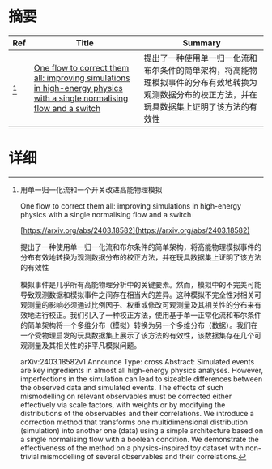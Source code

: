 # 摘要

| Ref | Title | Summary |
| --- | --- | --- |
| [^1] | [One flow to correct them all: improving simulations in high-energy physics with a single normalising flow and a switch](https://arxiv.org/abs/2403.18582) | 提出了一种使用单一归一化流和布尔条件的简单架构，将高能物理模拟事件的分布有效地转换为观测数据分布的校正方法，并在玩具数据集上证明了该方法的有效性 |

# 详细

[^1]: 用单一归一化流和一个开关改进高能物理模拟

    One flow to correct them all: improving simulations in high-energy physics with a single normalising flow and a switch

    [https://arxiv.org/abs/2403.18582](https://arxiv.org/abs/2403.18582)

    提出了一种使用单一归一化流和布尔条件的简单架构，将高能物理模拟事件的分布有效地转换为观测数据分布的校正方法，并在玩具数据集上证明了该方法的有效性

    

    模拟事件是几乎所有高能物理分析中的关键要素。然而，模拟中的不完美可能导致观测数据和模拟事件之间存在相当大的差异。这种模拟不完全性对相关可观测量的影响必须通过比例因子、权重或修改可观测量及其相关性的分布来有效地进行校正。我们引入了一种校正方法，使用基于单一正常化流和布尔条件的简单架构将一个多维分布（模拟）转换为另一个多维分布（数据）。我们在一个受物理启发的玩具数据集上展示了该方法的有效性，该数据集存在几个可观测量及其相关性的非平凡模拟问题。

    arXiv:2403.18582v1 Announce Type: cross  Abstract: Simulated events are key ingredients in almost all high-energy physics analyses. However, imperfections in the simulation can lead to sizeable differences between the observed data and simulated events. The effects of such mismodelling on relevant observables must be corrected either effectively via scale factors, with weights or by modifying the distributions of the observables and their correlations. We introduce a correction method that transforms one multidimensional distribution (simulation) into another one (data) using a simple architecture based on a single normalising flow with a boolean condition. We demonstrate the effectiveness of the method on a physics-inspired toy dataset with non-trivial mismodelling of several observables and their correlations.
    

